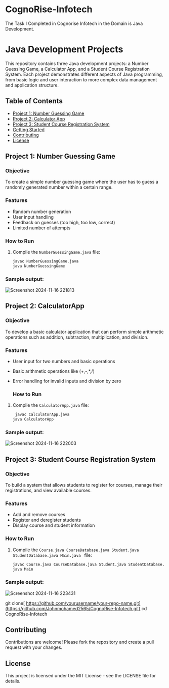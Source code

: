 # CognoRise-Infotech
The Task I Completed in Cognorise Infotech in the Domain is Java Development. 
# Java Development Projects

This repository contains three Java development projects: a Number Guessing Game, a Calculator App, and a Student Course Registration System. Each project demonstrates different aspects of Java programming, from basic logic and user interaction to more complex data management and application structure.

## Table of Contents
- [Project 1: Number Guessing Game](#project-1-number-guessing-game)
- [Project 2: Calculator App](#project-2-calculator-app)
- [Project 3: Student Course Registration System](#project-3-student-course-registration-system)
- [Getting Started](#getting-started)
- [Contributing](#contributing)
- [License](#license)

## Project 1: Number Guessing Game
### Objective
To create a simple number guessing game where the user has to guess a randomly generated number within a certain range.

### Features
- Random number generation
- User input handling
- Feedback on guesses (too high, too low, correct)
- Limited number of attempts

### How to Run
1. Compile the `NumberGuessingGame.java` file:
   ```bash
   javac NumberGuessingGame.java
   java NumberGuessingGame
### Sample output:
![Screenshot 2024-11-16 221813](https://github.com/user-attachments/assets/5cab27a2-56eb-4bca-8f87-95bca5e97790)

## Project 2: CalculatorApp

### Objective
To develop a basic calculator application that can perform simple arithmetic operations such as addition, subtraction, multiplication, and division.

### Features
- User input for two numbers and basic operations
- Basic arithmetic operations like (+,-,*,/)
- Error handling for invalid inputs and division by zero

  ### How to Run
1. Compile the `CalculatorApp.java` file:
   ```bash
    javac CalculatorApp.java
   java CalculatorApp
### Sample output:
![Screenshot 2024-11-16 222003](https://github.com/user-attachments/assets/692aa24a-c827-4e69-a9fa-f98a7c2d38d5)

## Project 3: Student Course Registration System

### Objective
To build a system that allows students to register for courses, manage their registrations, and view available courses.

### Features
- Add and remove courses
- Register and deregister students
- Display course and student information

### How to Run
1. Compile the `Course.java CourseDatabase.java Student.java StudentDatabase.java Main.java
` file:
   ```bash
   javac Course.java CourseDatabase.java Student.java StudentDatabase.java Main.java
   java Main
### Sample output:
![Screenshot 2024-11-16 223431](https://github.com/user-attachments/assets/1f18f97f-aaca-4423-9727-a0d4f177a0e9)

git clone[ https://github.com/yourusername/your-repo-name.git](https://github.com/Johnmohamed2565/CognoRise-Infotech.git)
cd CognoRise-Infotech

## Contributing
Contributions are welcome! Please fork the repository and create a pull request with your changes.

## License
This project is licensed under the MIT License - see the LICENSE file for details.



